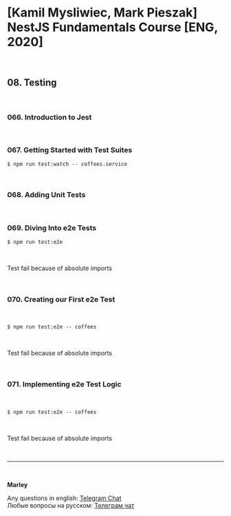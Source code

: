 # [Kamil Mysliwiec, Mark Pieszak] NestJS Fundamentals Course [ENG, 2020]

<br/>

## 08. Testing

<br/>

### 066. Introduction to Jest

<br/>

### 067. Getting Started with Test Suites

    $ npm run test:watch -- coffees.service

<br/>

### 068. Adding Unit Tests

<br/>

### 069. Diving Into e2e Tests

    $ npm run test:e2e

<br/>

Test fail because of absolute imports

<br/>

### 070. Creating our First e2e Test

<br/>

    $ npm run test:e2e -- coffees

<br/>

Test fail because of absolute imports

<br/>

### 071. Implementing e2e Test Logic

<br/>

    $ npm run test:e2e -- coffees

<br/>

Test fail because of absolute imports

<br/>

---

<br/>

**Marley**

Any questions in english: <a href="https://jsdev.org/chat/">Telegram Chat</a>  
Любые вопросы на русском: <a href="https://jsdev.ru/chat/">Телеграм чат</a>
